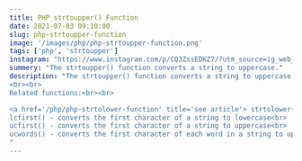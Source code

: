 ```yaml
---
title: PHP strtoupper() Function
date: 2021-07-03 09:10:00
slug: php-strtoupper-function
image: '/images/php/php-strtoupper-function.png'
tags: ['php', 'strtoupper']
instagram: "https://www.instagram.com/p/CQ3ZssEDKZ7/?utm_source=ig_web_copy_link"
summery: "The strtoupper() function converts a string to uppercase."
description: "The strtoupper() function converts a string to uppercase.
<br><br>
Related functions:<br><br>

<a href='/php/php-strtolower-function' title='see article'> strtolower() </a> - converts a string to lowercase<br>
lcfirst() - converts the first character of a string to lowercase<br>
ucfirst() - converts the first character of a string to uppercase<br>
ucwords() - converts the first character of each word in a string to uppercase<br>
"
---
```

